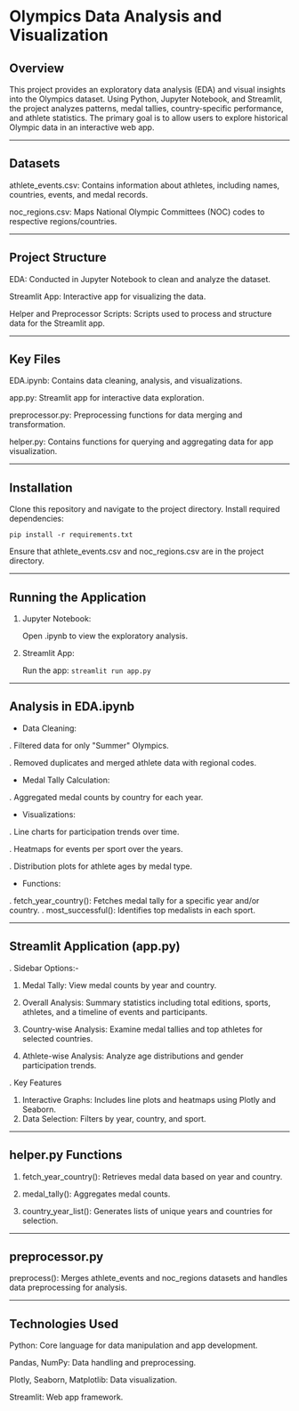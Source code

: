 # Olympics Data Analysis and Visualization

## Overview
This project provides an exploratory data analysis (EDA) and visual insights into the Olympics dataset. Using Python, Jupyter Notebook, and Streamlit, the project analyzes patterns, medal tallies, country-specific performance, and athlete statistics. The primary goal is to allow users to explore historical Olympic data in an interactive web app.

---
Datasets
-

athlete_events.csv: Contains information about athletes, including names, countries, events, and medal records.

noc_regions.csv: Maps National Olympic Committees (NOC) codes to respective regions/countries.

---
Project Structure
-
EDA: Conducted in Jupyter Notebook to clean and analyze the dataset.

Streamlit App: Interactive app for visualizing the data.

Helper and Preprocessor Scripts: Scripts used to process and structure data for the Streamlit app.

---
Key Files
-
EDA.ipynb: Contains data cleaning, analysis, and visualizations.

app.py: Streamlit app for interactive data exploration.

preprocessor.py: Preprocessing functions for data merging and transformation.

helper.py: Contains functions for querying and aggregating data for app visualization.

---
Installation
-
Clone this repository and navigate to the project directory.
Install required dependencies:

`pip install -r requirements.txt`

Ensure that athlete_events.csv and noc_regions.csv are in the project directory.

---
Running the Application
-

1. Jupyter Notebook:
   
   Open .ipynb to view the exploratory analysis.
   
2. Streamlit App:
 
   Run the app:
   `streamlit run app.py`

---
Analysis in EDA.ipynb
-
- Data Cleaning:

. Filtered data for only "Summer" Olympics.

. Removed duplicates and merged athlete data with regional codes.

- Medal Tally Calculation:

. Aggregated medal counts by country for each year.

- Visualizations:

. Line charts for participation trends over time.

. Heatmaps for events per sport over the years.

. Distribution plots for athlete ages by medal type.

- Functions:

. fetch_year_country(): Fetches medal tally for a specific year and/or country.
. most_successful(): Identifies top medalists in each sport.

---
Streamlit Application (app.py)
-
. Sidebar Options:-

1. Medal Tally: View medal counts by year and country.

2. Overall Analysis: Summary statistics including total editions, sports, athletes, and a timeline of events and participants.

3. Country-wise Analysis: Examine medal tallies and top athletes for selected countries.

4. Athlete-wise Analysis: Analyze age distributions and gender participation trends.

. Key Features

1. Interactive Graphs: Includes line plots and heatmaps using Plotly and Seaborn.
2. Data Selection: Filters by year, country, and sport.

---
helper.py Functions
-
1. fetch_year_country(): Retrieves medal data based on year and country.
 
2. medal_tally(): Aggregates medal counts.
 
3. country_year_list(): Generates lists of unique years and countries for selection.

---
preprocessor.py
-
preprocess(): Merges athlete_events and noc_regions datasets and handles data preprocessing for analysis.

---
Technologies Used
-
Python: Core language for data manipulation and app development.

Pandas, NumPy: Data handling and preprocessing.

Plotly, Seaborn, Matplotlib: Data visualization.

Streamlit: Web app framework.
